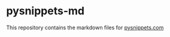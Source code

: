 # pysnippets-md

This repository contains the markdown files for [pysnippets.com](http://pysnippets.com)
